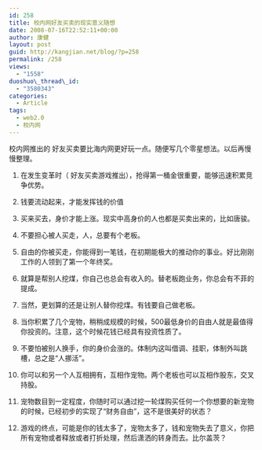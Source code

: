 ```yaml
---
id: 258
title: 校内网好友买卖的现实意义随想
date: 2008-07-16T22:52:11+00:00
author: 康健
layout: post
guid: http://kangjian.net/blog/?p=258
permalink: /258
views:
  - "1558"
duoshuo\_thread\_id:
  - "3580343"
categories:
  - Article
tags:
  - web2.0
  - 校内网
---
```

校内网推出的 好友买卖要比海内网更好玩一点。随便写几个零星想法。以后再慢慢整理。

1. 在发生变革时（ 好友买卖游戏推出），抢得第一桶金很重要，能够迅速积累竞争优势。

2. 钱要流动起来，才能发挥钱的价值

3. 买来买去，身价才能上涨。现实中高身价的人也都是买卖出来的，比如唐骏。

4. 不要担心被人买走，人，总要有个老板。

5. 自由的你被买走，你能得到一笔钱，在初期能极大的推动你的事业。好比刚刚工作的人领到了第一个年终奖。

6. 就算是帮别人挖煤，你自己也总会有收入的。替老板跑业务，你总会有不菲的提成。

7. 当然，更划算的还是让别人替你挖煤。有钱要自己做老板。

8. 当你积累了几个宠物，稍稍成规模的时候，500最低身价的自由人就是最值得你投资的。注意，这个时候花钱已经具有投资性质了。

9. 不要怕被别人换手，你的身价会涨的。体制内这叫借调、挂职，体制外叫跳槽，总之是“人挪活”。

10. 你可以和另一个人互相拥有，互相作宠物。两个老板也可以互相作股东，交叉持股。

11. 宠物数目到一定程度，你随时可以通过挖一轮煤购买任何一个你想要的新宠物的时候，已经初步的实现了“财务自由”，这不是很美好的状态？

12. 游戏的终点，可能是你的钱太多了，宠物太多了，钱和宠物失去了意义，你把所有宠物或者释放或者打折处理，然后潇洒的转身而去。比尔盖茨？
